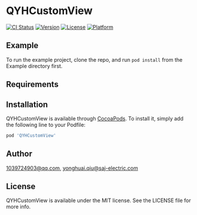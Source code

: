 # QYHCustomView

[![CI Status](https://img.shields.io/travis/1039724903@qq.com/QYHCustomView.svg?style=flat)](https://travis-ci.org/1039724903@qq.com/QYHCustomView)
[![Version](https://img.shields.io/cocoapods/v/QYHCustomView.svg?style=flat)](https://cocoapods.org/pods/QYHCustomView)
[![License](https://img.shields.io/cocoapods/l/QYHCustomView.svg?style=flat)](https://cocoapods.org/pods/QYHCustomView)
[![Platform](https://img.shields.io/cocoapods/p/QYHCustomView.svg?style=flat)](https://cocoapods.org/pods/QYHCustomView)

## Example

To run the example project, clone the repo, and run `pod install` from the Example directory first.

## Requirements

## Installation

QYHCustomView is available through [CocoaPods](https://cocoapods.org). To install
it, simply add the following line to your Podfile:

```ruby
pod 'QYHCustomView'
```

## Author

1039724903@qq.com, yonghuai.qiu@saj-electric.com

## License

QYHCustomView is available under the MIT license. See the LICENSE file for more info.
